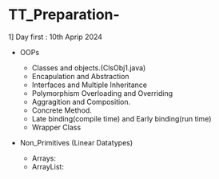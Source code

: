 # TT_Preparation-
1] Day first : 10th Aprip 2024

* OOPs
  - Classes and objects.(ClsObj1.java)
  - Encapulation and Abstraction
  - Interfaces and Multiple Inheritance
  - Polymorphism Overloading and Overriding 
  - Aggragition and Composition.
  - Concrete Method.
  - Late binding(compile time) and Early binding(run time) 
  - Wrapper Class
 
* Non_Primitives (Linear Datatypes)
  - Arrays:
  - ArrayList:
    
